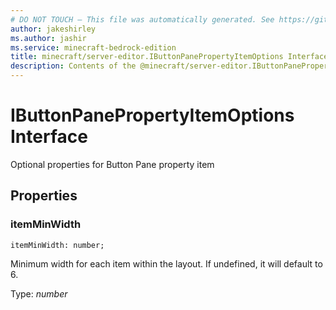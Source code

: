 ```yaml
---
# DO NOT TOUCH — This file was automatically generated. See https://github.com/mojang/minecraftapidocsgenerator to modify descriptions, examples, etc.
author: jakeshirley
ms.author: jashir
ms.service: minecraft-bedrock-edition
title: minecraft/server-editor.IButtonPanePropertyItemOptions Interface
description: Contents of the @minecraft/server-editor.IButtonPanePropertyItemOptions class.
---
```

# IButtonPanePropertyItemOptions Interface

Optional properties for Button Pane property item

## Properties

### **itemMinWidth**
`itemMinWidth: number;`

Minimum width for each item within the layout. If undefined, it will default to 6.

Type: *number*

